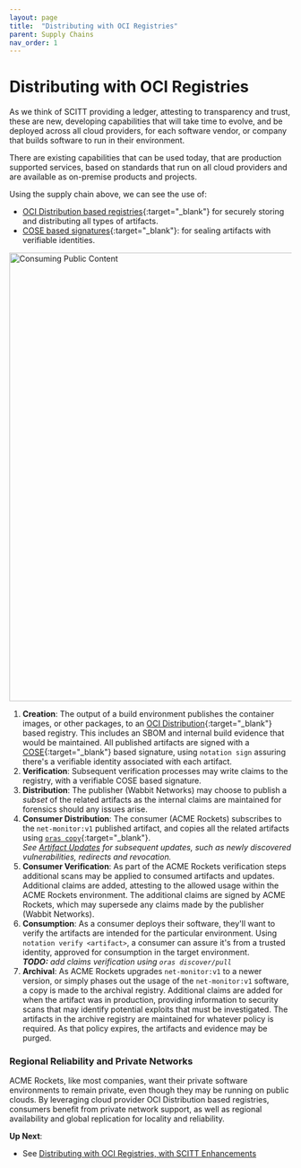```yaml
---
layout: page
title:  "Distributing with OCI Registries"
parent: Supply Chains
nav_order: 1
---
```


# Distributing with OCI Registries

As we think of SCITT providing a ledger, attesting to transparency and trust, these are new, developing capabilities that will take time to evolve, and be deployed across all cloud providers, for each software vendor, or company that builds software to run in their environment.

There are existing capabilities that can be used today, that are production supported services, based on standards that run on all cloud providers and are available as on-premise products and projects.

Using the supply chain above, we can see the use of:

- [OCI Distribution based registries][oci-distribution-spec]{:target="_blank"} for securely storing and distributing all types of artifacts.
- [COSE based signatures][cose-spec]{:target="_blank"}: for sealing artifacts with verifiable identities.

<img src="./assets/supply-chain-e2e-oci.svg" alt="Consuming Public Content" style="width:800px;"/>
  
1. **Creation**: The output of a build environment publishes the container images, or other packages, to an [OCI Distribution][oci-distribution-spec]{:target="_blank"} based registry. This includes an SBOM and internal build evidence that would be maintained. All published artifacts are signed with a [COSE][cose-spec]{:target="_blank"} based signature, using `notation sign` assuring there's a verifiable identity associated with each artifact.
2. **Verification**: Subsequent verification processes may write claims to the registry, with a verifiable COSE based signature.
3. **Distribution**: The publisher (Wabbit Networks) may choose to publish a _subset_ of the related artifacts as the internal claims are maintained for forensics should any issues arise.  
4. **Consumer Distribution**: The consumer (ACME Rockets) subscribes to the `net-monitor:v1` published artifact, and copies all the related artifacts using [`oras copy`][oras-copy]{:target="_blank"}.  
  _See [Artifact Updates](#artifact-updates) for subsequent updates, such as newly discovered vulnerabilities, redirects and revocation._
5. **Consumer Verification**: As part of the ACME Rockets verification steps additional scans may be applied to consumed artifacts and updates. Additional claims are added, attesting to the allowed usage within the ACME Rockets environment. The additional claims are signed by ACME Rockets, which may supersede any claims made by the publisher (Wabbit Networks).
6. **Consumption**: As a consumer deploys their software, they'll want to verify the artifacts are intended for the particular environment. Using `notation verify <artifact>`, a consumer can assure it's from a trusted identity, approved for consumption in the target environment.  
_**TODO:** add claims verification using `oras discover/pull`_
7. **Archival**: As ACME Rockets upgrades `net-monitor:v1` to a newer version, or simply phases out the usage of the `net-monitor:v1` software, a copy is made to the archival registry. Additional claims are added for when the artifact was in production, providing information to security scans that may identify potential exploits that must be investigated. The artifacts in the archive registry are maintained for whatever policy is required. As that policy expires, the artifacts and evidence may be purged.

### Regional Reliability and Private Networks 

ACME Rockets, like most companies, want their private software environments to remain private, even though they may be running on public clouds. By leveraging cloud provider OCI Distribution based registries, consumers benefit from private network support, as well as regional availability and global replication for locality and reliability.

**Up Next**:
- See [Distributing with OCI Registries, with SCITT Enhancements](distributing-with-oci-scitt)

[cose-spec]:               https://datatracker.ietf.org/doc/html/rfc8152
[oras-copy]:               https://oras.land/blog/oras-0.14-and-future/#copy-an-image-from-registry-a-to-registry-b
[oci-distribution-spec]:   https://github.com/opencontainers/distribution-spec